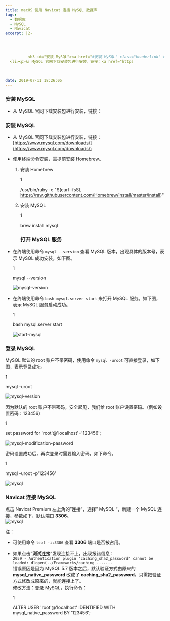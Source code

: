 ```yaml
---
title: macOS 使用 Navicat 连接 MySQL 数据库
tags:
  - 数据库
  - MySQL
  - Navicat
excerpt: |2-

      
        
        
          <h3 id="安装-MySQL"><a href="#安装-MySQL" class="headerlink" title="安装 MySQL"></a>安装 MySQL</h3><ul>
  <li><p>从 MySQL 官网下载安装包进行安装，链接：<a href="https
        
      
      
date: 2019-07-11 18:26:05
---
```


### [](#安装-MySQL "安装 MySQL")安装 MySQL

*   从 MySQL 官网下载安装包进行安装，链接：
<!-- more -->
### [](#安装-MySQL "安装 MySQL")安装 MySQL

*   从 MySQL 官网下载安装包进行安装，链接：[https://www.mysql.com/downloads/](https://www.mysql.com/downloads/)
    
*   使用终端命令安装，需提前安装 Homebrew。
    
    1.  安装 Homebrew
        
        1  
        
        /usr/bin/ruby -e "$(curl -fsSL https://raw.githubusercontent.com/Homebrew/install/master/install)"  
        
    2.  安装 MySQL
        
        1  
        
        brew install mysql  
        
        ### [](#打开-MySQL-服务 "打开 MySQL 服务")打开 MySQL 服务
        
*   在终端使用命令 `mysql --version` 查看 MySQL 版本，出现具体的版本号，表示 MySQL 成功安装，如下图。
    
    1  
    
    mysql --version  
    
    ![mysql-version](https://user-images.githubusercontent.com/24516169/61049925-52fd1980-a418-11e9-9558-7b4dee6c68b8.png)
    
*   在终端使用命令 `bash mysql.server start` 来打开 MySQL 服务。如下图，表示 MySQL 服务启动成功。
    
    1  
    
    bash mysql.server start  
    
    ![start-mysql](https://user-images.githubusercontent.com/24516169/61096487-5a5d0b00-a48a-11e9-8715-7d3bb3a6d4da.png)
    

### [](#登录-MySQL "登录 MySQL")登录 MySQL

MySQL 默认的 root 账户不带密码，使用命令 `mysql -uroot` 可直接登录，如下图，表示登录成功。

1  

mysql -uroot  

![mysql-version](https://user-images.githubusercontent.com/24516169/61114682-6fa25b80-a4c3-11e9-899b-a3c9033da25e.png)

因为默认的 root 账户不带密码，安全起见，我们给 root 账户设置密码。（例如设置密码：123456）

1  

set password for 'root'@'localhost'='123456';  

![mysql-modification-password](https://user-images.githubusercontent.com/24516169/61114990-11c24380-a4c4-11e9-9437-e56f6b406357.png)

密码设置成功后，再次登录时需要输入密码，如下命令。

1  

mysql -uroot -p'123456'  

![mysql](https://user-images.githubusercontent.com/24516169/78643782-637aeb80-78e7-11ea-9b17-4fa3ce8b1ba3.png)

### [](#Navicat-连接-MySQL "Navicat 连接 MySQL")Navicat 连接 MySQL

点击 Navicat Premium 左上角的”连接”，选择” MySQL “，新建一个 MySQL 连接，参数如下，默认端口 **3306**。  
![mysql](https://user-images.githubusercontent.com/24516169/78645106-860e0400-78e9-11ea-9191-d7cd64447072.png)

注：

*   可使用命令 `lsof -i:3306` 查看 **3306** 端口是否被占用。
*   如果点击”**测试连接**“发现连接不上，出现报错信息：  
    `2059 - Authentication plugin 'caching_sha2_password' cannot be loaded: dlopen(../Frameworks/caching_.......`  
    错误原因是因为 MySQL 5.7 版本之后，默认验证方式由原来的 **mysql\_native\_password** 改成了 **caching\_sha2\_password**。只需把验证方式修改成原来的，就能连接上了。  
    修改方法：登录 MySQL，执行命令：
    
    1  
    
    ALTER USER 'root'@'localhost' IDENTIFIED WITH mysql\_native\_password BY '123456';